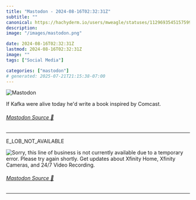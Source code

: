 ```yaml
---
title: "Mastodon - 2024-08-16T02:32:31Z"
subtitle: ""
canonical: https://hachyderm.io/users/mweagle/statuses/112969354515759978
description:
image: "/images/mastodon.png"

date: 2024-08-16T02:32:31Z
lastmod: 2024-08-16T02:32:31Z
image: ""
tags: ["Social Media"]

categories: ["mastodon"]
# generated: 2025-07-21T21:15:38-07:00
---
```

![Mastodon](/images/mastodon.png)

<p>If Kafka were alive today he&#39;d write a book inspired by Comcast.</p>


###### [Mastodon Source 🐘](https://hachyderm.io/@mweagle/112969354515759978)

___

<p>E_LOB_NOT_AVAILABLE</p>

![Sorry, this line of business is not currently available due to a temporary error. Please try again shortly.
Get updates about Xfinity Home, Xfinity Cameras, and 24/7 Video Recording.](0627eaccb3d1980e.png)

###### [Mastodon Source 🐘](https://hachyderm.io/@mweagle/112969363912800505)

___
